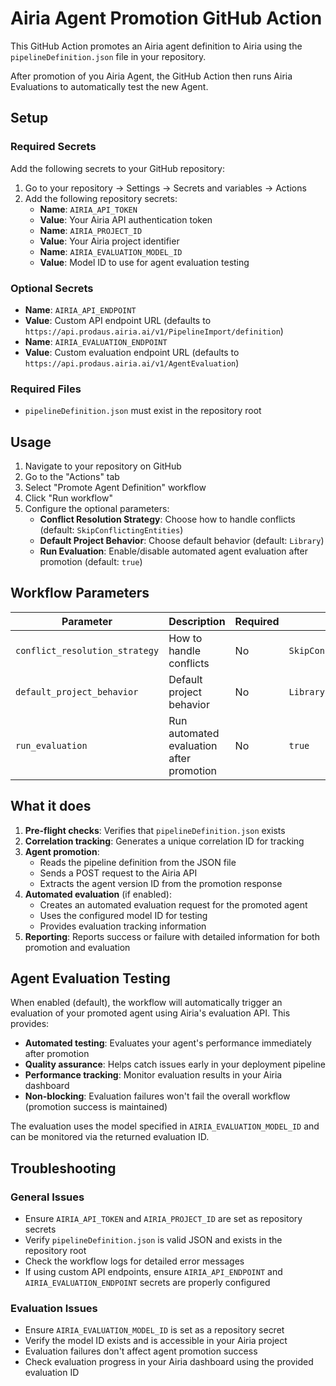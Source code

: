 # Airia Agent Promotion GitHub Action

This GitHub Action promotes an Airia agent definition to Airia using the `pipelineDefinition.json` file in your repository.
  
After promotion of you Airia Agent, the GitHub Action then runs Airia Evaluations to automatically test the new Agent.
  
## Setup

### Required Secrets

Add the following secrets to your GitHub repository:

1. Go to your repository → Settings → Secrets and variables → Actions
2. Add the following repository secrets:
   - **Name**: `AIRIA_API_TOKEN`
   - **Value**: Your Airia API authentication token
   - **Name**: `AIRIA_PROJECT_ID`
   - **Value**: Your Airia project identifier
   - **Name**: `AIRIA_EVALUATION_MODEL_ID`
   - **Value**: Model ID to use for agent evaluation testing

### Optional Secrets

   - **Name**: `AIRIA_API_ENDPOINT`
   - **Value**: Custom API endpoint URL (defaults to `https://api.prodaus.airia.ai/v1/PipelineImport/definition`)
   - **Name**: `AIRIA_EVALUATION_ENDPOINT`
   - **Value**: Custom evaluation endpoint URL (defaults to `https://api.prodaus.airia.ai/v1/AgentEvaluation`)

### Required Files

- `pipelineDefinition.json` must exist in the repository root

## Usage

1. Navigate to your repository on GitHub
2. Go to the "Actions" tab
3. Select "Promote Agent Definition" workflow
4. Click "Run workflow"
5. Configure the optional parameters:
   - **Conflict Resolution Strategy**: Choose how to handle conflicts (default: `SkipConflictingEntities`)
   - **Default Project Behavior**: Choose default behavior (default: `Library`)
   - **Run Evaluation**: Enable/disable automated agent evaluation after promotion (default: `true`)

## Workflow Parameters

| Parameter | Description | Required | Default | Options |
|-----------|-------------|----------|---------|---------|
| `conflict_resolution_strategy` | How to handle conflicts | No | `SkipConflictingEntities` | `SkipConflictingEntities`, `OverwriteConflictingEntities` |
| `default_project_behavior` | Default project behavior | No | `Library` | `Library`, `Project` |
| `run_evaluation` | Run automated evaluation after promotion | No | `true` | `true`, `false` |

## What it does

1. **Pre-flight checks**: Verifies that `pipelineDefinition.json` exists
2. **Correlation tracking**: Generates a unique correlation ID for tracking
3. **Agent promotion**: 
   - Reads the pipeline definition from the JSON file
   - Sends a POST request to the Airia API
   - Extracts the agent version ID from the promotion response
4. **Automated evaluation** (if enabled):
   - Creates an automated evaluation request for the promoted agent
   - Uses the configured model ID for testing
   - Provides evaluation tracking information
5. **Reporting**: Reports success or failure with detailed information for both promotion and evaluation

## Agent Evaluation Testing

When enabled (default), the workflow will automatically trigger an evaluation of your promoted agent using Airia's evaluation API. This provides:

- **Automated testing**: Evaluates your agent's performance immediately after promotion
- **Quality assurance**: Helps catch issues early in your deployment pipeline
- **Performance tracking**: Monitor evaluation results in your Airia dashboard
- **Non-blocking**: Evaluation failures won't fail the overall workflow (promotion success is maintained)

The evaluation uses the model specified in `AIRIA_EVALUATION_MODEL_ID` and can be monitored via the returned evaluation ID.

## Troubleshooting

### General Issues
- Ensure `AIRIA_API_TOKEN` and `AIRIA_PROJECT_ID` are set as repository secrets
- Verify `pipelineDefinition.json` is valid JSON and exists in the repository root
- Check the workflow logs for detailed error messages
- If using custom API endpoints, ensure `AIRIA_API_ENDPOINT` and `AIRIA_EVALUATION_ENDPOINT` secrets are properly configured

### Evaluation Issues
- Ensure `AIRIA_EVALUATION_MODEL_ID` is set as a repository secret
- Verify the model ID exists and is accessible in your Airia project
- Evaluation failures don't affect agent promotion success
- Check evaluation progress in your Airia dashboard using the provided evaluation ID
